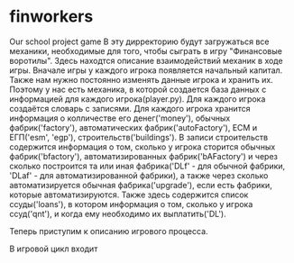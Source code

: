 # finworkers
<p1>Our school project game</p1>
  В эту дирректорию будут загружаться все механики, необходимые для того, чтобы сыграть в игру "Финансовые воротилы". Здесь находтся описание взаимодействий механик в ходе игры.
  Вначале игры у каждого игрока появляется начальный капитал. Также нам нужно постоянно изменять данные игрока и хранить их. Поэтому у нас есть механика, в которой создается база данных с информацией для каждого игрока(player.py). Для каждого игрока создаётся словарь с записями. Для каждого игрока хранится информация о колличестве его денег('money'), обычных фабрик('factory'), автоматических фабрик('autoFactory'), ЕСМ и ЕГП('esm', 'egp'), строительств('buildings'). В записи строительств содержится информация о том, сколько у игрока сторится обычных фабрик('bfactory'), автоматизированных фабрик('bAFactory') и через сколько построится та или иная фабрика('DLf' - для обычной фабрики, 'DLaf' - для автоматизированной фабрики), а также через сколько автоматизируется обычная фабрика('upgrade'), если есть фабрики, которые автоматизируются. Также здесь содержится список ссуды('loans'), в котором  информация о том, сколько у игрока ссуд('qnt'), и когда ему необходимо их выплатить('DL'). 
  
  Теперь приступим к описанию игрового процесса.
  
  В игровой цикл входит 
